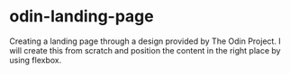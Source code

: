 # odin-landing-page
Creating a landing page through a design provided by The Odin Project. I will create this from scratch and position the content in the right place by using flexbox. 